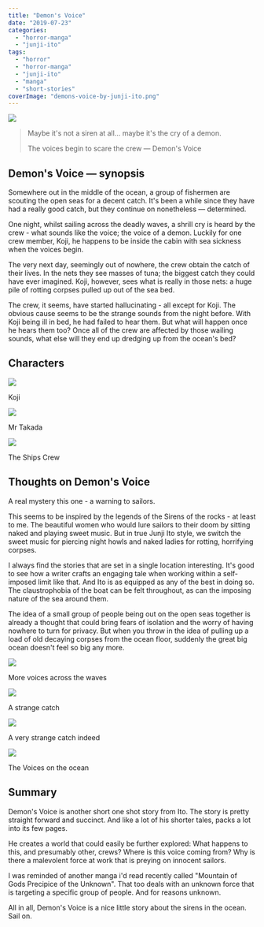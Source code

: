 ```yaml
---
title: "Demon's Voice"
date: "2019-07-23"
categories: 
  - "horror-manga"
  - "junji-ito"
tags: 
  - "horror"
  - "horror-manga"
  - "junji-ito"
  - "manga"
  - "short-stories"
coverImage: "demons-voice-by-junji-ito.png"
---
```


[![](images/demons-voice-by-junji-ito-663x1024.png)](https://davidpeach.co.uk/wp-content/uploads/2023/05/demons-voice-by-junji-ito.png)

> Maybe it's not a siren at all... maybe it's the cry of a demon.
> 
> The voices begin to scare the crew — Demon's Voice

## Demon's Voice — synopsis

Somewhere out in the middle of the ocean, a group of fishermen are scouting the open seas for a decent catch. It's been a while since they have had a really good catch, but they continue on nonetheless — determined.

One night, whilst sailing across the deadly waves, a shrill cry is heard by the crew - what sounds like the voice; the voice of a demon. Luckily for one crew member, Koji, he happens to be inside the cabin with sea sickness when the voices begin.

The very next day, seemingly out of nowhere, the crew obtain the catch of their lives. In the nets they see masses of tuna; the biggest catch they could have ever imagined. Koji, however, sees what is really in those nets: a huge pile of rotting corpses pulled up out of the sea bed.

The crew, it seems, have started hallucinating - all except for Koji. The obvious cause seems to be the strange sounds from the night before. With Koji being ill in bed, he had failed to hear them. But what will happen once he hears them too? Once all of the crew are affected by those wailing sounds, what else will they end up dredging up from the ocean's bed?

## Characters

[![](images/Koji.jpg)](https://davidpeach.co.uk/wp-content/uploads/2023/05/Koji.jpg)

Koji

[![](images/Mr-Takada.jpg)](https://davidpeach.co.uk/wp-content/uploads/2023/05/Mr-Takada.jpg)

Mr Takada

[![](images/The-Ships-Crew.jpg)](https://davidpeach.co.uk/wp-content/uploads/2023/05/The-Ships-Crew.jpg)

The Ships Crew

## Thoughts on Demon's Voice

A real mystery this one - a warning to sailors.

This seems to be inspired by the legends of the Sirens of the rocks - at least to me. The beautiful women who would lure sailors to their doom by sitting naked and playing sweet music. But in true Junji Ito style, we switch the sweet music for piercing night howls and naked ladies for rotting, horrifying corpses.

I always find the stories that are set in a single location interesting. It's good to see how a writer crafts an engaging tale when working within a self-imposed limit like that. And Ito is as equipped as any of the best in doing so. The claustrophobia of the boat can be felt throughout, as can the imposing nature of the sea around them.

The idea of a small group of people being out on the open seas together is already a thought that could bring fears of isolation and the worry of having nowhere to turn for privacy. But when you throw in the idea of pulling up a load of old decaying corpses from the ocean floor, suddenly the great big ocean doesn't feel so big any more.

[![](images/More-voices-across-the-waves.jpg)](https://davidpeach.co.uk/wp-content/uploads/2023/05/More-voices-across-the-waves.jpg)

More voices across the waves

[![](images/A-strange-catch.jpg)](https://davidpeach.co.uk/wp-content/uploads/2023/05/A-strange-catch.jpg)

A strange catch

[![](images/A-very-strange-catch-indeed.jpg)](https://davidpeach.co.uk/wp-content/uploads/2023/05/A-very-strange-catch-indeed.jpg)

A very strange catch indeed

[![](images/The-Voices-on-the-ocean.jpg)](https://davidpeach.co.uk/wp-content/uploads/2023/05/The-Voices-on-the-ocean.jpg)

The Voices on the ocean

## Summary

Demon's Voice is another short one shot story from Ito. The story is pretty straight forward and succinct. And like a lot of his shorter tales, packs a lot into its few pages.

He creates a world that could easily be further explored: What happens to this, and presumably other, crews? Where is this voice coming from? Why is there a malevolent force at work that is preying on innocent sailors.

I was reminded of another manga i'd read recently called "Mountain of Gods Precipice of the Unknown". That too deals with an unknown force that is targeting a specific group of people. And for reasons unknown.

All in all, Demon's Voice is a nice little story about the sirens in the ocean. Sail on.
